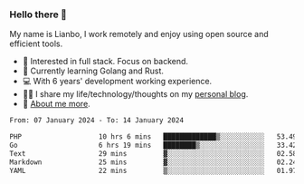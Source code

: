 ### Hello there 👋

My name is Lianbo, I work remotely and enjoy using open source and efficient tools.

- 🔭 Interested in full stack. Focus on backend.
- 🌱 Currently learning Golang and Rust.
- 💻 With 6 years' development working experience.
- ✍🏻 I share my life/technology/thoughts on my [personal blog](https://godruoyi.com).
- 👒 [About me more](https://godruoyi.com/posts/About-godruoyi).

<!--START_SECTION:waka-->

```txt
From: 07 January 2024 - To: 14 January 2024

PHP                   10 hrs 6 mins   █████████████▒░░░░░░░░░░░   53.49 %
Go                    6 hrs 19 mins   ████████▒░░░░░░░░░░░░░░░░   33.42 %
Text                  29 mins         ▓░░░░░░░░░░░░░░░░░░░░░░░░   02.58 %
Markdown              25 mins         ▓░░░░░░░░░░░░░░░░░░░░░░░░   02.24 %
YAML                  22 mins         ▒░░░░░░░░░░░░░░░░░░░░░░░░   01.97 %
```

<!--END_SECTION:waka-->

